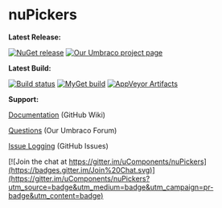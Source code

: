 nuPickers
============

__Latest Release:__ 

[![NuGet release](https://img.shields.io/nuget/v/nuPickers.svg)](https://www.nuget.org/packages/nuPickers) 
[![Our Umbraco project page](https://img.shields.io/badge/umbraco-v.1.7.0-blue.svg)](https://our.umbraco.org/projects/backoffice-extensions/nupickers) 

__Latest Build:__ 

[![Build status](https://img.shields.io/appveyor/ci/crumpleddog/nupickers/master.svg)](https://ci.appveyor.com/project/crumpleddog/nupickers/branch/master)
[![MyGet build](https://img.shields.io/myget/nupickers/vpre/nuPickers.svg)](https://www.myget.org/gallery/nupickers)
[![AppVeyor Artifacts](https://img.shields.io/badge/nupickers-umbrao--bleeding--edge-red.svg)](https://ci.appveyor.com/project/crumpleddog/nupickers/build/artifacts) 

__Support:__

[Documentation](https://github.com/uComponents/nuPickers/wiki) (GitHub Wiki) 

[Questions](https://our.umbraco.org/projects/backoffice-extensions/nupickers/questionssuggestions/)  (Our Umbraco Forum) 

[Issue Logging](https://github.com/uComponents/nuPickers/issues) (GitHub Issues)

[![Join the chat at https://gitter.im/uComponents/nuPickers](https://badges.gitter.im/Join%20Chat.svg)](https://gitter.im/uComponents/nuPickers?utm_source=badge&utm_medium=badge&utm_campaign=pr-badge&utm_content=badge)